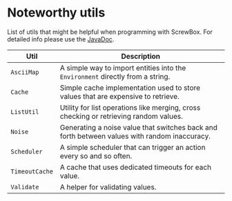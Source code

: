 # Noteworthy utils

List of utils that might be helpful when programming with ScrewBox.
For detailed info please use the [JavaDoc](https://javadoc.io/doc/dev.screwbox/screwbox-core/latest/io/github/srcimon/screwbox/core/utils/package-summary.html).

| Util           | Description                                                                                  |
|----------------|----------------------------------------------------------------------------------------------|
| `AsciiMap`     | A simple way to import entities into the `Environment` directly from a string.               |
| `Cache`        | Simple cache implementation used to store values that are expensive to retrieve.             |
| `ListUtil`     | Utility for list operations like merging, cross checking or retrieving random values.        |
| `Noise`        | Generating a noise value that switches back and forth between values with random inaccuracy. |
| `Scheduler`    | A simple scheduler that can trigger an action every so and so often.                         |
| `TimeoutCache` | A cache that uses dedicated timeouts for each value.                                         |
| `Validate`     | A helper for validating values.                                                              |